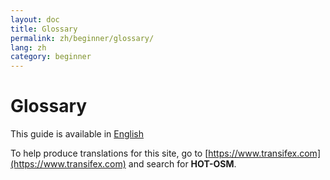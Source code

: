 ```yaml
---
layout: doc
title: Glossary
permalink: zh/beginner/glossary/
lang: zh
category: beginner
---
```


Glossary
=============

This guide is available in [English](http://learnosm.org/en/beginner/glossary/)

To help produce translations for this site, go to [https://www.transifex.com](https://www.transifex.com) and search for **HOT-OSM**.
